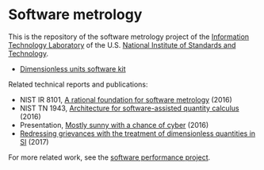 # Software metrology

This is the repository of the software metrology project of the [Information
Technology Laboratory](https://www.nist.gov/itl) of the U.S. [National
Institute of Standards and Technology](https://www.nist.gov).

  * [Dimensionless units software kit](https://github.com/usnistgov/Metrology/tree/master/DUSK)

Related technical reports and publications:

  * NIST IR 8101, [A rational foundation for software
    metrology](https://doi.org/10.6028/NIST.IR.8101) (2016)
  * NIST TN 1943, [Architecture for software-assisted quantity
    calculus](https://doi.org/10.6028/NIST.TN.1943) (2016)
  * Presentation, [Mostly sunny with a chance of
    cyber](https://www.nist.gov/node/1114701) (2016)
  * [Redressing grievances with the treatment of dimensionless quantities in
    SI](https://doi.org/10.1016/j.measurement.2017.05.043) (2017)

For more related work, see the [software performance
project](https://www.nist.gov/programs-projects/software-performance-project).
